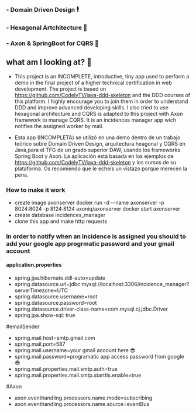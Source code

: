 

### - Domain Driven Design 🕴️
### - Hexagonal Artchitecture 🔶
### - Axon & SpringBoot for CQRS 🚌

## what am I looking at? 👀

- This project is an INCOMPLETE, introductive, tiny app used to perform a demo in the final project of a higher technical certification in web development.
The project is based on https://github.com/CodelyTV/java-ddd-skeleton and the DDD courses of this platform. I highly encourage you to join them in order to 
understand DDD and improve advanced developing skills.
I also tried to use hexagonal architecture and CQRS is adapted to this project with Axon framework to manage CQRS.
It is an incidences manager app wich notifies the assigned worker by mail.

- Esta app (INCOMPLETA) se utilizó en una demo dentro de un trabajo teórico sobre Domain Driven Design, arquitectura heagonal y CQRS en Java,para el TFG de un grado superior DAW, usando los frameworks Spring Boot y Axon.
La aplicación está basada en los ejemplos de https://github.com/CodelyTV/java-ddd-skeleton y los cursos de su plataforma. Os recomiendo que le echeís un vistazo porque merecen la pena.

### How to make it work

- create image axonserver
	 docker run -d --name axonserver -p 8024:8024 -p 8124:8124 axoniq/axonserver
	 docker start axonserver
- create database incidences_manager
- clone this app and make http requests

### In order to notify when an incidence is assigned you should to add your google app progrmatic password and your gmail account

#### application.properties
- spring.jpa.hibernate.ddl-auto=update
- spring.datasource.url=jdbc:mysql://localhost:3306/incidence_manager?serverTimezone=UTC
- spring.datasource.username=root
- spring.datasource.password=root
- spring.datasource.driver-class-name=com.mysql.cj.jdbc.Driver
- spring.jpa.show-sql: true

#emailSender
- spring.mail.host=smtp.gmail.com
- spring.mail.port=587
- spring.mail.username=your gmail account here 😎
- spring.mail.password=programatic app access password from google 😎
- spring.mail.properties.mail.smtp.auth=true
- spring.mail.properties.mail.smtp.starttls.enable=true

#Axon
- axon.eventhandling.processors.name.mode=subscribing
- axon.eventhandling.processors.name.source=eventBus
